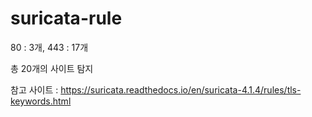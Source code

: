 # suricata-rule
80 : 3개, 443 : 17개

총 20개의 사이트 탐지

참고 사이트 : https://suricata.readthedocs.io/en/suricata-4.1.4/rules/tls-keywords.html
